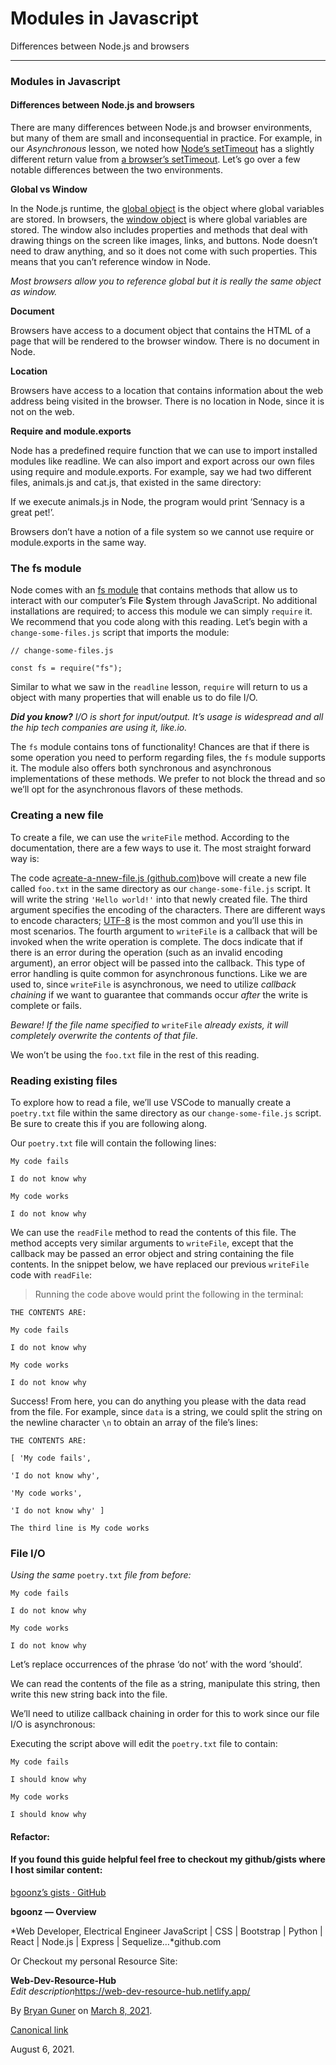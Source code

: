 Modules in Javascript
=====================

Differences between Node.js and browsers

------------------------------------------------------------------------

### Modules in Javascript

#### **Differences between Node.js and browsers**

There are many differences between Node.js and browser environments, but many of them are small and inconsequential in practice. For example, in our *Asynchronous* lesson, we noted how <a href="https://nodejs.org/api/timers.html#timers_settimeout_callback_delay_args" class="markup--anchor markup--p-anchor">Node’s setTimeout</a> has a slightly different return value from <a href="https://developer.mozilla.org/en-US/docs/Web/API/WindowOrWorkerGlobalScope/setTimeout" class="markup--anchor markup--p-anchor">a browser’s setTimeout</a>. Let’s go over a few notable differences between the two environments.

**Global vs Window**

In the Node.js runtime, the <a href="https://developer.mozilla.org/en-US/docs/Glossary/Global_object" class="markup--anchor markup--p-anchor">global object</a> is the object where global variables are stored. In browsers, the <a href="https://developer.mozilla.org/en-US/docs/Web/API/Window" class="markup--anchor markup--p-anchor">window object</a> is where global variables are stored. The window also includes properties and methods that deal with drawing things on the screen like images, links, and buttons. Node doesn’t need to draw anything, and so it does not come with such properties. This means that you can’t reference window in Node.

*Most browsers allow you to reference global but it is really the same object as window.*

**Document**

Browsers have access to a document object that contains the HTML of a page that will be rendered to the browser window. There is no document in Node.

**Location**

Browsers have access to a location that contains information about the web address being visited in the browser. There is no location in Node, since it is not on the web.

**Require and module.exports**

Node has a predefined require function that we can use to import installed modules like readline. We can also import and export across our own files using require and module.exports. For example, say we had two different files, animals.js and cat.js, that existed in the same directory:

If we execute animals.js in Node, the program would print ‘Sennacy is a great pet!’.

Browsers don’t have a notion of a file system so we cannot use require or module.exports in the same way.

### The fs module

Node comes with an <a href="https://nodejs.org/api/fs.html" class="markup--anchor markup--p-anchor">fs module</a> that contains methods that allow us to interact with our computer’s **F**ile **S**ystem through JavaScript. No additional installations are required; to access this module we can simply `require` it. We recommend that you code along with this reading. Let’s begin with a `change-some-files.js` script that imports the module:

    // change-some-files.js

    const fs = require("fs");

Similar to what we saw in the `readline` lesson, `require` will return to us a object with many properties that will enable us to do file I/O.

***Did you know?*** *I/O is short for input/output. It’s usage is widespread and all the hip tech companies are using it, like.io.*

The `fs` module contains tons of functionality! Chances are that if there is some operation you need to perform regarding files, the `fs` module supports it. The module also offers both synchronous and asynchronous implementations of these methods. We prefer to not block the thread and so we’ll opt for the asynchronous flavors of these methods.

### Creating a new file

To create a file, we can use the `writeFile` method. According to the documentation, there are a few ways to use it. The most straight forward way is:

The code a<a href="https://gist.github.com/bgoonz/8898ad673bd2ecee9d93f8ec267cf213" class="markup--anchor markup--p-anchor">create-a-nnew-file.js (github.com)</a>bove will create a new file called `foo.txt` in the same directory as our `change-some-file.js` script. It will write the string `'Hello world!'` into that newly created file. The third argument specifies the encoding of the characters. There are different ways to encode characters; <a href="https://en.wikipedia.org/wiki/UTF-8" class="markup--anchor markup--p-anchor">UTF-8</a> is the most common and you’ll use this in most scenarios. The fourth argument to `writeFile` is a callback that will be invoked when the write operation is complete. The docs indicate that if there is an error during the operation (such as an invalid encoding argument), an error object will be passed into the callback. This type of error handling is quite common for asynchronous functions. Like we are used to, since `writeFile` is asynchronous, we need to utilize *callback chaining* if we want to guarantee that commands occur *after* the write is complete or fails.

*Beware! If the file name specified to* `writeFile` *already exists, it will completely overwrite the contents of that file.*

We won’t be using the `foo.txt` file in the rest of this reading.

### Reading existing files

To explore how to read a file, we’ll use VSCode to manually create a `poetry.txt` file within the same directory as our `change-some-file.js` script. Be sure to create this if you are following along.

Our `poetry.txt` file will contain the following lines:

    My code fails

    I do not know why

    My code works

    I do not know why

We can use the `readFile` method to read the contents of this file. The method accepts very similar arguments to `writeFile`, except that the callback may be passed an error object and string containing the file contents. In the snippet below, we have replaced our previous `writeFile` code with `readFile`:

> Running the code above would print the following in the terminal:

    THE CONTENTS ARE:

    My code fails

    I do not know why

    My code works

    I do not know why

Success! From here, you can do anything you please with the data read from the file. For example, since `data` is a string, we could split the string on the newline character `\n` to obtain an array of the file’s lines:

    THE CONTENTS ARE:

    [ 'My code fails',

    'I do not know why',

    'My code works',

    'I do not know why' ]

    The third line is My code works

### File I/O

*Using the same* `poetry.txt` *file from before:*

    My code fails

    I do not know why

    My code works

    I do not know why

Let’s replace occurrences of the phrase ‘do not’ with the word ‘should’.

We can read the contents of the file as a string, manipulate this string, then write this new string back into the file.

We’ll need to utilize callback chaining in order for this to work since our file I/O is asynchronous:

Executing the script above will edit the `poetry.txt` file to contain:

    My code fails

    I should know why

    My code works

    I should know why

#### Refactor:

#### If you found this guide helpful feel free to checkout my github/gists where I host similar content:

<a href="https://gist.github.com/bgoonz" class="markup--anchor markup--p-anchor">bgoonz’s gists · GitHub</a>

**bgoonz — Overview**  

*Web Developer, Electrical Engineer JavaScript | CSS | Bootstrap | Python | React | Node.js | Express | Sequelize…*github.com<a href="https://github.com/bgoonz" class="js-mixtapeImage mixtapeImage u-ignoreBlock"></a>

Or Checkout my personal Resource Site:

**Web-Dev-Resource-Hub**  
*Edit description*<a href="https://web-dev-resource-hub.netlify.app/" class="markup--anchor markup--mixtapeEmbed-anchor">https://web-dev-resource-hub.netlify.app/</a><a href="https://goofy-euclid-1cd736.netlify.app/" class="js-mixtapeImage mixtapeImage u-ignoreBlock"></a>

By <a href="https://medium.com/@bryanguner" class="p-author h-card">Bryan Guner</a> on [March 8, 2021](https://medium.com/p/a55333e35978).

<a href="https://medium.com/@bryanguner/modules-in-javascript-a55333e35978" class="p-canonical">Canonical link</a>

August 6, 2021.
